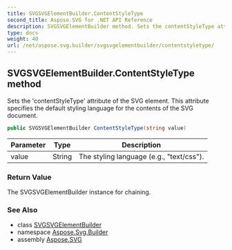 ```yaml
---
title: SVGSVGElementBuilder.ContentStyleType
second_title: Aspose.SVG for .NET API Reference
description: SVGSVGElementBuilder method. Sets the contentStyleType attribute of the SVG element. This attribute specifies the default styling language for the contents of the SVG document
type: docs
weight: 40
url: /net/aspose.svg.builder/svgsvgelementbuilder/contentstyletype/
---
```

## SVGSVGElementBuilder.ContentStyleType method

Sets the 'contentStyleType' attribute of the SVG element. This attribute specifies the default styling language for the contents of the SVG document.

```csharp
public SVGSVGElementBuilder ContentStyleType(string value)
```

| Parameter | Type | Description |
| --- | --- | --- |
| value | String | The styling language (e.g., "text/css"). |

### Return Value

The SVGSVGElementBuilder instance for chaining.

### See Also

* class [SVGSVGElementBuilder](../)
* namespace [Aspose.Svg.Builder](../../../aspose.svg.builder/)
* assembly [Aspose.SVG](../../../)
